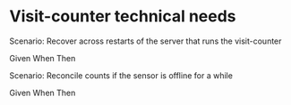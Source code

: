 # Visit-counter technical needs

Scenario: Recover across restarts of the server
that runs the visit-counter

  Given
  When
  Then

Scenario: Reconcile counts if the sensor is offline for a while

  Given
  When
  Then
